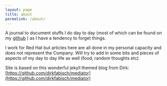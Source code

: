 ```yaml
---
layout: page
title: about
permalink: /about/
---
```


A journal to document stuffs I do day to day (most of which can be found on my [github](https://github.com/wohshon) ) as I have a tendency to forget things. 

I work for Red Hat but articles here are all done in my personal capacity and does not represent the Company.
Will try to add in some bits and pieces of aspects of my day to day life as well (food, random thoughts etc)


Site is based on this wonderful jekyll themed blog from Dirk: [https://github.com/dirkfabisch/mediator](https://github.com/dirkfabisch/mediator)
